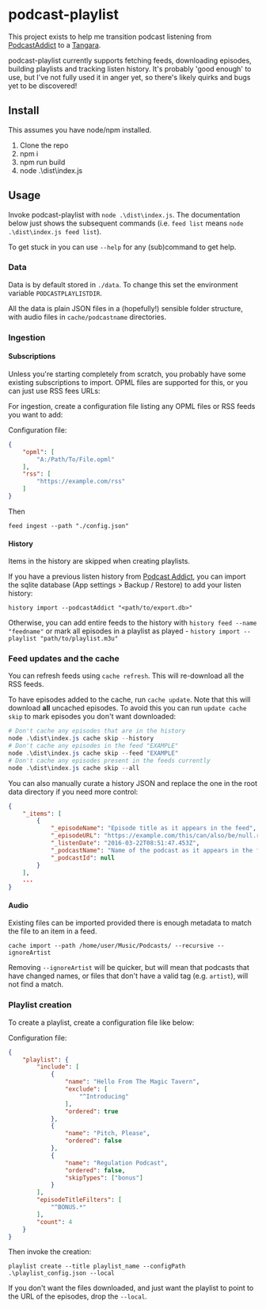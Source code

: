 # podcast-playlist

This project exists to help me transition podcast listening from [PodcastAddict](https://podcastaddict.com/) to a [Tangara](https://www.crowdsupply.com/cool-tech-zone/tangara).

podcast-playlist currently supports fetching feeds, downloading episodes, building playlists and tracking listen history. It's probably 'good enough' to use, but I've not fully used it in anger yet, so there's likely quirks and bugs yet to be discovered!

## Install

This assumes you have node/npm installed.

1. Clone the repo
2. npm i
3. npm run build
4. node .\dist\index.js

## Usage

Invoke podcast-playlist with `node .\dist\index.js`. The documentation below just shows the subsequent commands (i.e. `feed list` means `node .\dist\index.js feed list`).

To get stuck in you can use `--help` for any (sub)command to get help.

### Data

Data is by default stored in `./data`. To change this set the environment variable `PODCASTPLAYLISTDIR`.

All the data is plain JSON files in a (hopefully!) sensible folder structure, with audio files in `cache/podcastname` directories.

### Ingestion

#### Subscriptions

Unless you're starting completely from scratch, you probably have some existing subscriptions to import. OPML files are supported for this, or you can just use RSS fees URLs:

For ingestion, create a configuration file listing any OPML files or RSS feeds you want to add:

Configuration file:

```JSON
{
    "opml": [
        "A:/Path/To/File.opml"
    ],
    "rss": [
        "https://example.com/rss"
    ]
}
```

Then 

`feed ingest --path "./config.json"`

#### History

Items in the history are skipped when creating playlists.

If you have a previous listen history from [Podcast Addict](https://podcastaddict.com/), you can import the sqlite database (App settings > Backup / Restore) to add your listen history:

`history import --podcastAddict "<path/to/export.db>"`

Otherwise, you can add entire feeds to the history with `history feed --name "feedname"` or mark all episodes in a playlist as played - `history import --playlist "path/to/playlist.m3u"`

### Feed updates and the cache

You can refresh feeds using `cache refresh`. This will re-download all the RSS feeds.

To have episodes added to the cache, run `cache update`. Note that this will download **all** uncached episodes. To avoid this you can run `update cache skip` to mark episodes you don't want downloaded:

```Powershell
# Don't cache any episodes that are in the history
node .\dist\index.js cache skip --history
# Don't cache any episodes in the feed "EXAMPLE"
node .\dist\index.js cache skip --feed "EXAMPLE"
# Don't cache any episodes present in the feeds currently
node .\dist\index.js cache skip --all
```

You can also manually curate a history JSON and replace the one in the root data directory if you need more control:

```JSON
{
    "_items": [
        {
            "_episodeName": "Episode title as it appears in the feed",
            "_episodeURL": "https://example.com/this/can/also/be/null.rss",
            "_listenDate": "2016-03-22T08:51:47.453Z",
            "_podcastName": "Name of the podcast as it appears in the feed",
            "_podcastId": null
        }
    ],
    ...
}
```

#### Audio

Existing files can be imported provided there is enough metadata to match the file to an item in a feed.

`cache import --path /home/user/Music/Podcasts/ --recursive --ignoreArtist`

Removing `--ignoreArtist` will be quicker, but will mean that podcasts that have changed names, or files that don't have a valid tag (e.g. `artist`), will not find a match.

### Playlist creation

To create a playlist, create a configuration file like below:

Configuration file:

```JSON
{
    "playlist": {
        "include": [
            {
                "name": "Hello From The Magic Tavern",
                "exclude": [
                    "^Introducing"
                ],
                "ordered": true
            },
            {
                "name": "Pitch, Please",
                "ordered": false
            },
            {
                "name": "Regulation Podcast",
                "ordered": false,
                "skipTypes": ["bonus"]
            }
        ],
        "episodeTitleFilters": [
            "^BONUS.*"
        ],
        "count": 4
    }
}
```

Then invoke the creation:

`playlist create --title playlist_name --configPath .\playlist_config.json --local`

If you don't want the files downloaded, and just want the playlist to point to the URL of the episodes, drop the `--local`.